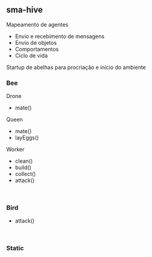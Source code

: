<h2>sma-hive</h2>

<p>Mapeamento de agentes</p>
<ul>
  <li>Envio e recebimento de mensagens</li>
  <li>Envio de objetos</li>
  <li>Comportamentos</li>
  <li>Ciclo de vida</li>
</ul>

Startup de abelhas para procriação e início do ambiente<br>

<h3>Bee</h3>
<p>Drone</p>
<ul>
  <li>mate()</li>
</ul>
<p>Queen</p>
<ul>
  <li>mate()</li>
  <li>layEggs()</li>
</ul>
<p>Worker</p>
<ul>
  <li>clean()</li>
  <li>build()</li>
  <li>collect()</li>
  <li>attack()</li>
</ul>
<br>
<h3>Bird</h3>
<ul>
  <li>attack()</li>
</ul>
<br>
<h3>Static</h3>



